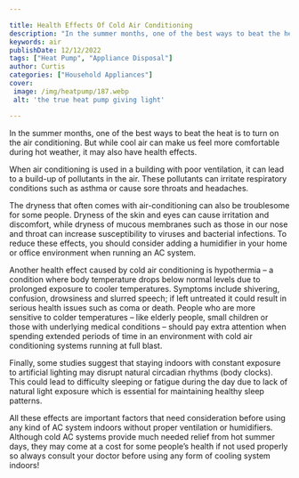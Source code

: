 ```yaml
---

title: Health Effects Of Cold Air Conditioning
description: "In the summer months, one of the best ways to beat the heat is to turn on the air conditioning. But while cool air can make us fee...swipe up to find out"
keywords: air
publishDate: 12/12/2022
tags: ["Heat Pump", "Appliance Disposal"]
author: Curtis
categories: ["Household Appliances"]
cover: 
 image: /img/heatpump/187.webp
 alt: 'the true heat pump giving light'

---
```


In the summer months, one of the best ways to beat the heat is to turn on the air conditioning. But while cool air can make us feel more comfortable during hot weather, it may also have health effects.

When air conditioning is used in a building with poor ventilation, it can lead to a build-up of pollutants in the air. These pollutants can irritate respiratory conditions such as asthma or cause sore throats and headaches.

The dryness that often comes with air-conditioning can also be troublesome for some people. Dryness of the skin and eyes can cause irritation and discomfort, while dryness of mucous membranes such as those in our nose and throat can increase susceptibility to viruses and bacterial infections. To reduce these effects, you should consider adding a humidifier in your home or office environment when running an AC system. 

Another health effect caused by cold air conditioning is hypothermia – a condition where body temperature drops below normal levels due to prolonged exposure to cooler temperatures. Symptoms include shivering, confusion, drowsiness and slurred speech; if left untreated it could result in serious health issues such as coma or death. People who are more sensitive to colder temperatures – like elderly people, small children or those with underlying medical conditions – should pay extra attention when spending extended periods of time in an environment with cold air conditioning systems running at full blast. 

Finally, some studies suggest that staying indoors with constant exposure to artificial lighting may disrupt natural circadian rhythms (body clocks). This could lead to difficulty sleeping or fatigue during the day due to lack of natural light exposure which is essential for maintaining healthy sleep patterns. 

 All these effects are important factors that need consideration before using any kind of AC system indoors without proper ventilation or humidifiers. Although cold AC systems provide much needed relief from hot summer days, they may come at a cost for some people’s health if not used properly so always consult your doctor before using any form of cooling system indoors!
